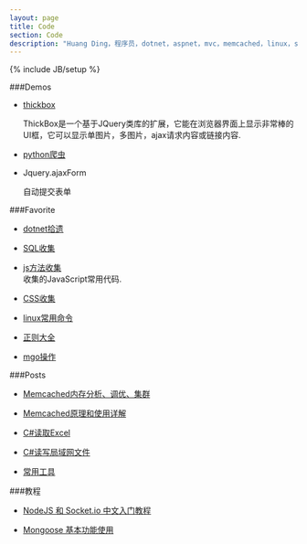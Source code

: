 ```yaml
---
layout: page
title: Code
section: Code
description: "Huang Ding，程序员，dotnet，aspnet，mvc，memcached，linux，sql"
---
```

{% include JB/setup %}

###Demos
-   [thickbox](/code/thickbox-use.html)  
	
    ThickBox是一个基于JQuery类库的扩展，它能在浏览器界面上显示非常棒的UI框，它可以显示单图片，多图片，ajax请求内容或链接内容.

-	[python爬虫](/code/python-crawl-pages.html)

-	Jquery.ajaxForm  
    
    自动提交表单

###Favorite
-   [dotnet拾遗](/code/dotnet.html)

-   [SQL收集](/code/sql-collection.html)

-   [js方法收集](/code/js-method-collection.html)  
    收集的JavaScript常用代码.

-   [CSS收集](/code/css-collection.html)

-   [linux常用命令](/code/linux-command.html)

-   [正则大全](/code/preg.html)

-   [mgo操作](/code/mgo.html)

###Posts
- [Memcached内存分析、调优、集群](/code/memcached-memory-analysis-tuning-clustering.html)

-	[Memcached原理和使用详解](/code/memcached-principle-and-use-detailed.html)

-	[C#读取Excel](/code/csharp-office.html)

-	[C#读写局域网文件](/code/csharp-NAT-file.html)

-	[常用工具](/code/tools.html)

###教程

-	[NodeJS 和 Socket.io 中文入门教程](/code/nodejs-and-socketio-tutorial.html)

-	[Mongoose 基本功能使用](/code/mongoose-tutorial.html)